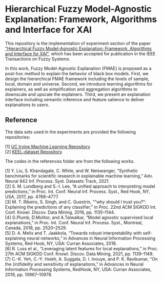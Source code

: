 # Hierarchical Fuzzy Model-Agnostic Explanation: Framework, Algorithms and Interface for XAI
This repository is the implementation of experiment section of the paper
["Hierarchical Fuzzy Model-Agnostic Explanation: Framework, Algorithms and Interface for XAI"](https://ieeexplore.ieee.org/document/10731553), 
which has been accepted for publication in the IEEE Transactions on Fuzzy Systems.

In this work, Fuzzy Model-Agnostic Explanation (FMAE) is proposed as a post-hoc method to explain the behavior of 
black box models. First, we design the hierarchical FMAE framework including the levels of sample, local, domain and 
universe. Second, we introduce learning algorithms for explainers, as well as simplification and aggregation algorithms 
to downscale and upscale the explainers. Third, we present an explanation interface including semantic inference and 
feature salience to deliver explanations to users.

## Reference
The data sets used in the experiments are provided the following repositories:

[1] [UC Irvine Machine Learning Repository](http://archive.ics.uci.edu/)  
[2] [KEEL-dataset Repository](https://sci2s.ugr.es/keel/datasets.php)

The codes in the references folder are from the following works.

[1] Y. Liu, S. Khandagale, C. White, and W. Neiswanger, “Synthetic benchmarks for scientific research in 
explainable machine learning,” Adv. Neural 842 Inf. Process. Syst. Datasets Track, 2021.  
[2] S. M. Lundberg and S.-I. Lee, “A unified approach to interpreting model 
predictions,” in Proc. Int. Conf. Neural Inf. Process. Syst., Red Hook, NY, 
USA, 2017, pp. 4768–4777.  
[3] M. T. Ribeiro, S. Singh, and C. Guestrin, ““why should I trust you?”: 
Explaining the predictions of any classifier,” in Proc. 22nd ACM SIGKDD 
Int. Conf. Knowl. Discov. Data Mining, 2016, pp. 1135–1144.  
[4] G.Plumb, D.Molitor, and A.Talwalkar, “Model agnostic supervised local 
explanations,” in Proc. Int. Conf. Neural Inf. Process. Syst., Montreal, 
Canada, 2018, pp. 2520–2529.  
[5] D. A. Melis and T. Jaakkola, “Towards robust interpretability with 
self-explaining neural networks,” in Advances in Neural Information 
Processing Systems, Red Hook, NY, USA: Curran Associates, 2018.  
[6] R. Luss et al., “Leveraging latent features for local explanations,” in Proc. 
27th ACM SIGKDD Conf. Knowl. Discov. Data Mining, 2021, pp. 1139–1149.  
[7] C.-K. Yeh, C.-Y. Hsieh, A. Suggala, D. I. Inouye, and P. K. Ravikumar, 
“On the (in)fidelity and sensitivity of explanations,” in Advances in Neural 
Information Processing Systems, RedHook, NY, USA: Curran Associates, 
2019, pp. 10967–10978.